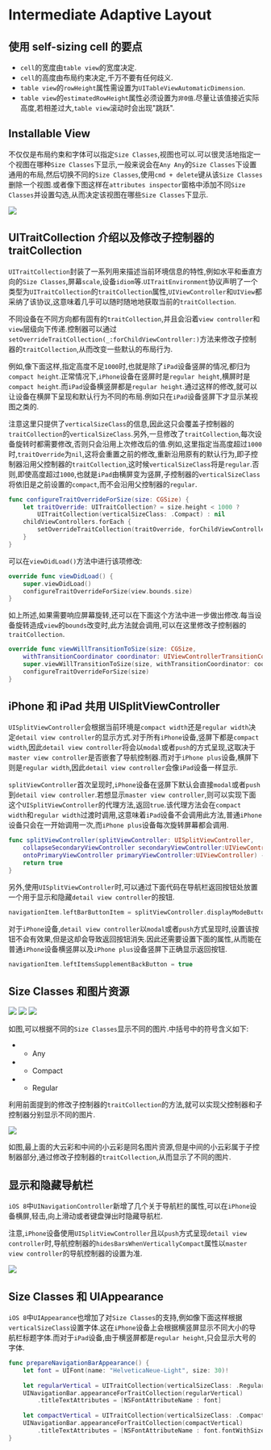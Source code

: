 # Intermediate Adaptive Layout

## 使用 self-sizing cell 的要点

- `cell`的宽度由`table view`的宽度决定.
- `cell`的高度由布局约束决定,千万不要有任何歧义.
- `table view`的`rowHeight`属性需设置为`UITableViewAutomaticDimension`.
- `table view`的`estimatedRowHeight`属性必须设置为`非0值`.尽量让该值接近实际高度,若相差过大,`table view`滚动时会出现"跳跃".

## Installable View

不仅仅是布局约束和字体可以指定`Size Classes`,视图也可以.可以很灵活地指定一个视图在哪种`Size Classes`下显示,一般来说会在`Any Any`的`Size Classes`下设置通用的布局,然后切换不同的`Size Classes`,使用`cmd + delete`键从该`Size Classes`删除一个视图.或者像下图这样在`attributes inspector`窗格中添加不同`Size Classes`并设置勾选,从而决定该视图在哪些`Size Classes`下显示.

![](https://github.com/949478479/iOS-8-by-Tutorials-Study-Notes/blob/Intermediate-Adaptive-Layout/Screenshot/InstallableViews.png)

## UITraitCollection 介绍以及修改子控制器的 traitCollection

`UITraitCollection`封装了一系列用来描述当前环境信息的特性,例如水平和垂直方向的`Size Classes`,屏幕`scale`,设备`idiom`等.`UITraitEnvironment`协议声明了一个类型为`UITraitCollection`的`traitCollection`属性,`UIViewController`和`UIView`都采纳了该协议,这意味着几乎可以随时随地地获取当前的`traitCollection`.

不同设备在不同方向都有固有的`traitCollection`,并且会沿着`view controller`和`view`层级向下传递.控制器可以通过`setOverrideTraitCollection(_:forChildViewController:)`方法来修改子控制器的`traitCollection`,从而改变一些默认的布局行为.

例如,像下面这样,指定高度不足`1000`时,也就是除了`iPad`设备竖屏的情况,都归为`compact height`.正常情况下,`iPhone`设备在竖屏时是`regular height`,横屏时是`compact height`.而`iPad`设备横竖屏都是`regular height`.通过这样的修改,就可以让设备在横屏下呈现和默认行为不同的布局.例如只在`iPad`设备竖屏下才显示某视图之类的.

注意这里只提供了`verticalSizeClass`的信息,因此这只会覆盖子控制器的`traitCollection`的`verticalSizeClass`.另外,一旦修改了`traitCollection`,每次设备旋转时都需要修改,否则只会沿用上次修改后的值.例如,这里指定当高度超过`1000`时,`traitOverride`为`nil`,这将会重置之前的修改,重新沿用原有的默认行为,即子控制器沿用父控制器的`traitCollection`,这时候`verticalSizeClass`将是`regular`.否则,即使高度超过`1000`,也就是`iPad`由横屏变为竖屏,子控制器的`verticalSizeClass`将依旧是之前设置的`compact`,而不会沿用父控制器的`regular`.

```swift
func configureTraitOverrideForSize(size: CGSize) {
    let traitOverride: UITraitCollection? = size.height < 1000 ?
        UITraitCollection(verticalSizeClass: .Compact) : nil
    childViewControllers.forEach {
        setOverrideTraitCollection(traitOverride, forChildViewController: $0)
    }
}
```

可以在`viewDidLoad()`方法中进行该项修改:

```swift
override func viewDidLoad() {
    super.viewDidLoad()
    configureTraitOverrideForSize(view.bounds.size)
}
```

如上所述,如果需要响应屏幕旋转,还可以在下面这个方法中进一步做出修改.每当设备旋转造成`view`的`bounds`改变时,此方法就会调用,可以在这里修改子控制器的`traitCollection`.

```swift
override func viewWillTransitionToSize(size: CGSize,
    withTransitionCoordinator coordinator: UIViewControllerTransitionCoordinator) {
    super.viewWillTransitionToSize(size, withTransitionCoordinator: coordinator)
    configureTraitOverrideForSize(size)
}
```

## iPhone 和 iPad 共用 UISplitViewController 

`UISplitViewController`会根据当前环境是`compact width`还是`regular width`决定`detail view controller`的显示方式.对于所有`iPhone`设备,竖屏下都是`compact width`,因此`detail view controller`将会以`modal`或者`push`的方式呈现,这取决于`master view controller`是否嵌套了导航控制器.而对于`iPhone plus`设备,横屏下则是`regular width`,因此`detail view controller`会像`iPad`设备一样显示.

`splitViewController`首次呈现时,`iPhone`设备在竖屏下默认会直接`modal`或者`push`到`detail view controller`.若想显示`master view controller`,则可以实现下面这个`UISplitViewController`的代理方法,返回`true`.该代理方法会在`compact width`和`regular width`过渡时调用,这意味着`iPad`设备不会调用此方法,普通`iPhone`设备只会在一开始调用一次,而`iPhone plus`设备每次旋转屏幕都会调用.

```swift
func splitViewController(splitViewController: UISplitViewController,
    collapseSecondaryViewController secondaryViewController:UIViewController,
    ontoPrimaryViewController primaryViewController:UIViewController) -> Bool {
    return true
}
```

另外,使用`UISplitViewController`时,可以通过下面代码在导航栏返回按钮处放置一个用于显示和隐藏`detail view controller`的按钮.

```swift
navigationItem.leftBarButtonItem = splitViewController.displayModeButtonItem()
```

对于`iPhone`设备,`detail view controller`以`modal`或者`push`方式呈现时,设置该按钮不会有效果,但是这却会导致返回按钮消失.因此还需要设置下面的属性,从而能在普通`iPhone`设备横竖屏以及`iPhone plus`设备竖屏下正确显示返回按钮.

```swift
navigationItem.leftItemsSupplementBackButton = true
```

## Size Classes 和图片资源

![](https://github.com/949478479/iOS-8-by-Tutorials-Study-Notes/blob/Intermediate-Adaptive-Layout/Screenshot/SizeClasses%E5%92%8C%E5%9B%BE%E7%89%87%E8%B5%84%E6%BA%900.png)
![](https://github.com/949478479/iOS-8-by-Tutorials-Study-Notes/blob/Intermediate-Adaptive-Layout/Screenshot/SizeClasses%E5%92%8C%E5%9B%BE%E7%89%87%E8%B5%84%E6%BA%901.png)
![](https://github.com/949478479/iOS-8-by-Tutorials-Study-Notes/blob/Intermediate-Adaptive-Layout/Screenshot/SizeClasses%E5%92%8C%E5%9B%BE%E7%89%87%E8%B5%84%E6%BA%902.png)

如图,可以根据不同的`Size Classes`显示不同的图片.中括号中的符号含义如下:

- * Any
- - Compact 
- + Regular

利用前面提到的修改子控制器的`traitCollection`的方法,就可以实现父控制器和子控制器分别显示不同的图片.

![](https://github.com/949478479/iOS-8-by-Tutorials-Study-Notes/blob/Intermediate-Adaptive-Layout/Screenshot/SizeClasses%E5%92%8C%E5%9B%BE%E7%89%87%E8%B5%84%E6%BA%903.png)

如图,最上面的大云彩和中间的小云彩是同名图片资源,但是中间的小云彩属于子控制器部分,通过修改子控制器的`traitCollection`,从而显示了不同的图片.

## 显示和隐藏导航栏

`iOS 8`中`UINavigationController`新增了几个关于导航栏的属性,可以在`iPhone`设备横屏,轻击,向上滑动或者键盘弹出时隐藏导航栏.

注意,`iPhone`设备使用`UISplitViewController`且以`push`方式呈现`detail view controller`时,导航控制器的`hidesBarsWhenVerticallyCompact`属性以`master view controller`的导航控制器的设置为准.

![](https://github.com/949478479/iOS-8-by-Tutorials-Study-Notes/blob/Intermediate-Adaptive-Layout/Screenshot/%E6%98%BE%E7%A4%BA%E5%92%8C%E9%9A%90%E8%97%8F%E5%AF%BC%E8%88%AA%E6%A0%8F.png)

## Size Classes 和 UIAppearance

`iOS 8`中`UIAppearance`也增加了对`Size Classes`的支持,例如像下面这样根据`verticalSizeClass`设置字体.这在`iPhone`设备上会根据横竖屏显示不同大小的导航栏标题字体.而对于`iPad`设备,由于横竖屏都是`regular height`,只会显示大号的字体.

```swift
func prepareNavigationBarAppearance() {
    let font = UIFont(name: "HelveticaNeue-Light", size: 30)!
    
    let regularVertical = UITraitCollection(verticalSizeClass: .Regular)
    UINavigationBar.appearanceForTraitCollection(regularVertical)
        .titleTextAttributes = [NSFontAttributeName : font]
        
    let compactVertical = UITraitCollection(verticalSizeClass: .Compact)
    UINavigationBar.appearanceForTraitCollection(compactVertical)
        .titleTextAttributes = [NSFontAttributeName : font.fontWithSize(20)]
}
```
